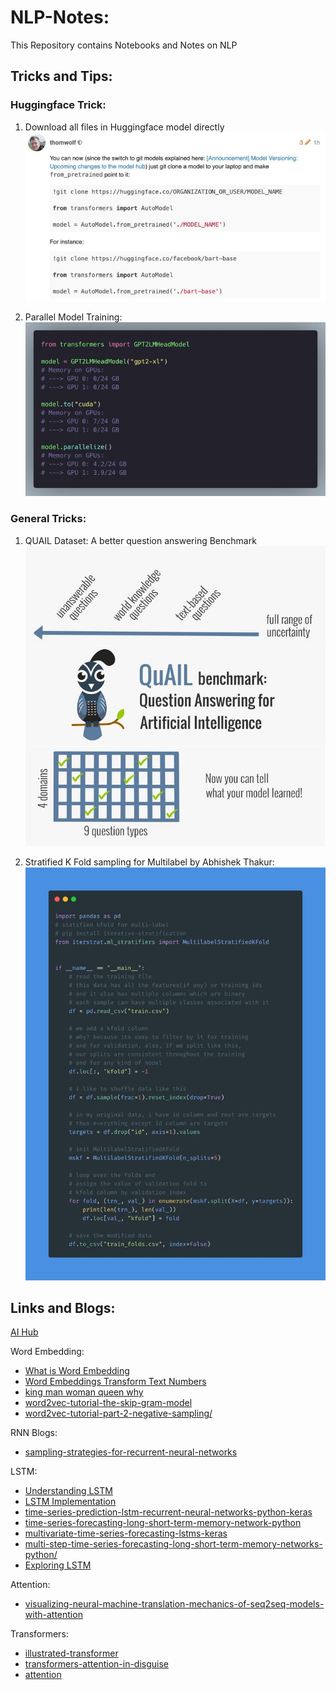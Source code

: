# NLP-Notes:

This Repository contains Notebooks and Notes on NLP
 
## Tricks and Tips:

### Huggingface Trick:
1)  Download all files in Huggingface model directly 
![download image](/images/Directly%20Download.jfif)

2) Parallel Model Training:
![Parallel Model Training](/images/Parallel%20Model%20Training.jfif)

### General Tricks:

1) QUAIL Dataset: A better question answering Benchmark
![QUAIL dataset](/images/QUILDataset.jfif)

2) Stratified K Fold sampling for Multilabel by Abhishek Thakur:
![Stratified Fold](/images/stratified-fold%20for%20Multilabel%20Classification.jfif)

## Links and Blogs:

[AI Hub](https://aihub.cloud.google.com/u/0/s)

Word Embedding:
* [What is Word Embedding](https://machinelearningmastery.com/what-are-word-embeddings/)
* [Word Embeddings Transform Text Numbers](https://monkeylearn.com/blog/word-embeddings-transform-text-numbers/)
* [king man woman queen why](https://p.migdal.pl/2017/01/06/king-man-woman-queen-why.html)
* [word2vec-tutorial-the-skip-gram-model](http://mccormickml.com/2016/04/19/word2vec-tutorial-the-skip-gram-model/)
* [word2vec-tutorial-part-2-negative-sampling/](http://mccormickml.com/2017/01/11/word2vec-tutorial-part-2-negative-sampling/)

RNN Blogs:
* [sampling-strategies-for-recurrent-neural-networks](https://medium.com/machine-learning-at-petiteprogrammer/sampling-strategies-for-recurrent-neural-networks-9aea02a6616f)

LSTM:
* [Understanding LSTM](https://colah.github.io/posts/2015-08-Understanding-LSTMs/)
* [LSTM Implementation](https://mlexplained.com/2019/02/15/building-an-lstm-from-scratch-in-pytorch-lstms-in-depth-part-1/)
* [time-series-prediction-lstm-recurrent-neural-networks-python-keras](https://machinelearningmastery.com/time-series-prediction-lstm-recurrent-neural-networks-python-keras/)
* [time-series-forecasting-long-short-term-memory-network-python](https://machinelearningmastery.com/time-series-forecasting-long-short-term-memory-network-python/)
* [multivariate-time-series-forecasting-lstms-keras](https://machinelearningmastery.com/multivariate-time-series-forecasting-lstms-keras/)
* [multi-step-time-series-forecasting-long-short-term-memory-networks-python/](https://machinelearningmastery.com/multi-step-time-series-forecasting-long-short-term-memory-networks-python/)
* [Exploring LSTM](http://blog.echen.me/2017/05/30/exploring-lstms/)

Attention:

* [visualizing-neural-machine-translation-mechanics-of-seq2seq-models-with-attention](https://jalammar.github.io/visualizing-neural-machine-translation-mechanics-of-seq2seq-models-with-attention/)

Transformers:
* [illustrated-transformer](http://jalammar.github.io/illustrated-transformer/)
* [transformers-attention-in-disguise](https://www.mihaileric.com/posts/transformers-attention-in-disguise/)
* [attention](http://nlp.seas.harvard.edu/2018/04/03/attention.html)

